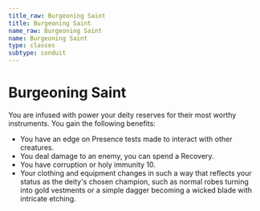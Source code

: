 ```yaml
---
title_raw: Burgeoning Saint
title: Burgeoning Saint
name_raw: Burgeoning Saint
name: Burgeoning Saint
type: classes
subtype: conduit
---
```


# Burgeoning Saint

You are infused with power your deity reserves for their most worthy instruments. You gain the following benefits:

- You have an edge on Presence tests made to interact with other creatures.
- You deal damage to an enemy, you can spend a Recovery.
- You have corruption or holy immunity 10.
- Your clothing and equipment changes in such a way that reflects your status as the deity's chosen champion, such as normal robes turning into gold vestments or a simple dagger becoming a wicked blade with intricate etching.
